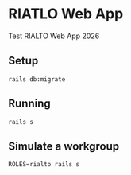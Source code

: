 # RIATLO Web App

Test RIALTO Web App 2026

## Setup

```
rails db:migrate
```

## Running

```
rails s
```

## Simulate a workgroup

```
ROLES=rialto rails s
```
